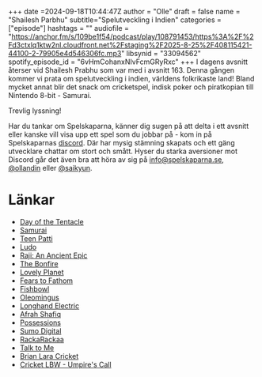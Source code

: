 +++
date =2024-09-18T10:44:47Z
author = "Olle"
draft = false 
name = "Shailesh Parbhu"
subtitle="Spelutveckling i Indien"
categories = ["episode"]
hashtags = ""
audiofile = "https://anchor.fm/s/109be1f54/podcast/play/108791453/https%3A%2F%2Fd3ctxlq1ktw2nl.cloudfront.net%2Fstaging%2F2025-8-25%2F408115421-44100-2-79905e4d546306fc.mp3"
libsynid = "33094562"
spotify_episode_id = "6vHmCohanxNIvFcmGRyRxc"
+++
I dagens avsnitt återser vid Shailesh Prabhu som var med i avsnitt 163. Denna gången kommer vi prata om spelutveckling i indien, världens folkrikaste land! Bland mycket annat blir det snack om cricketspel, indisk poker och piratkopian till Nintendo 8-bit - Samurai. 

Trevlig lyssning!

Har du tankar om Spelskaparna, känner dig sugen på att delta i ett avsnitt eller kanske vill visa upp ett spel som du jobbar på - kom in på Spelskaparnas [discord](https://discord.gg/hBHEXss). Där har mysig stämning skapats och ett gäng utvecklare chattar om stort och smått. Hyser du starka aversioner mot Discord går det även bra att höra av sig på info@spelskaparna.se, [@ollandin](https://twitter.com/ollelandin) eller [@saikyun](https://twitter.com/Saikyun).

# Länkar
* [Day of the Tentacle](https://en.wikipedia.org/wiki/Day_of_the_Tentacle)
* [Samurai](https://bootleggames.fandom.com/wiki/Samurai_-_Electronic_TV_Game)
* [Teen Patti](https://en.wikipedia.org/wiki/Teen_patti)
* [Ludo](https://play.google.com/store/apps/details?id=com.ludo.king&hl=en_IN)
* [Raji: An Ancient Epic](https://store.steampowered.com/app/730390/Raji_An_Ancient_Epic/)
* [The Bonfire](https://apps.apple.com/us/app/the-bonfire-2-uncharted-shores/id1448849222)
* [Lovely Planet](https://store.steampowered.com/app/298600/Lovely_Planet/)
* [Fears to Fathom](https://store.steampowered.com/app/2961530/Fears_to_Fathom__Woodbury_Getaway/)
* [Fishbowl](https://store.steampowered.com/app/1638070/Fishbowl/
)
* [Oleomingus](https://oleomingus.com/)
* [Longhand Electric](https://www.overlooktrail.com/)
* [Afrah Shafiq](https://afrahshafiq.com/)
* [Possessions](https://lucidlabs.in/possessions.html)
* [Sumo Digital](https://www.sumo-digital.com/)
* [RackaRackaa](https://www.youtube.com/@Therackaracka)
* [Talk to Me](https://www.youtube.com/watch?v=aLAKJu9aJys)
* [Brian Lara Cricket](https://www.youtube.com/watch?v=MlRTdOKY-EY)
* [Cricket LBW - Umpire's Call](https://play.google.com/store/apps/details?id=com.ImpactUnified.Umpire&hl=en)
